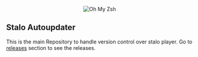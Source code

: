 
<p align="center"><img src="https://user-images.githubusercontent.com/88388850/183908912-a57c8f1b-b00e-4917-8376-24846e58db95.gif" alt="Oh My Zsh"></p>


## Stalo Autoupdater

This is the main Repository to handle version control over stalo player. Go to [releases](https://github.com/Creatus-Desenvolvimento-de-Solucoes/stalo/releases) section to see the releases.
